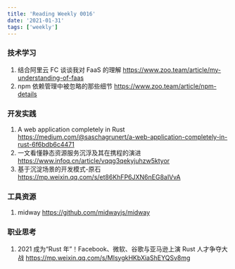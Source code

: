 ```yaml
---
title: 'Reading Weekly 0016'
date: '2021-01-31'
tags: ['weekly']
---
```


### 技术学习

1. 结合阿里云 FC 谈谈我对 FaaS 的理解 https://www.zoo.team/article/my-understanding-of-faas
2. npm 依赖管理中被忽略的那些细节 https://www.zoo.team/article/npm-details

### 开发实践

1. A web application completely in Rust https://medium.com/@saschagrunert/a-web-application-completely-in-rust-6f6bdb6c4471
2. 一文看懂静态资源服务沉浮及其在携程的演进 https://www.infoq.cn/article/vqqg3qekyjuhzw5ktyor
3. 基于沉淀场景的开发模式-原石 https://mp.weixin.qq.com/s/et86KhFP6JXN6nEG8aIVvA

### 工具资源

1. midway https://github.com/midwayjs/midway

### 职业思考

1. 2021 成为“Rust 年”！Facebook、微软、谷歌与亚马逊上演 Rust 人才争夺大战 https://mp.weixin.qq.com/s/MIsygkHKbXiaShEYQSv8mg
